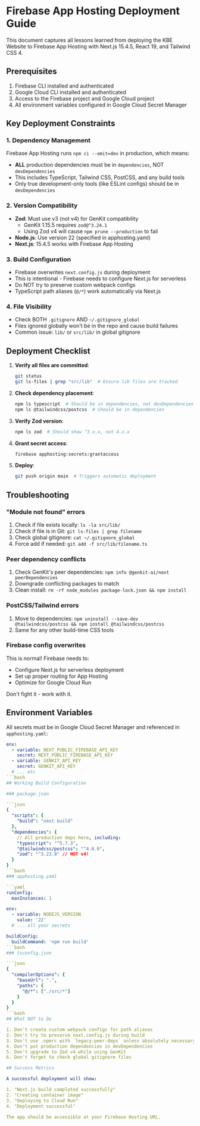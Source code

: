 # Firebase App Hosting Deployment Guide

This document captures all lessons learned from deploying the KBE Website to Firebase App Hosting with Next.js 15.4.5, React 19, and Tailwind CSS 4.

## Prerequisites

1. Firebase CLI installed and authenticated
2. Google Cloud CLI installed and authenticated
3. Access to the Firebase project and Google Cloud project
4. All environment variables configured in Google Cloud Secret Manager

## Key Deployment Constraints

### 1. Dependency Management

Firebase App Hosting runs `npm ci --omit=dev` in production, which means:

- **ALL** production dependencies must be in `dependencies`, NOT `devDependencies`
- This includes TypeScript, Tailwind CSS, PostCSS, and any build tools
- Only true development-only tools (like ESLint configs) should be in `devDependencies`

### 2. Version Compatibility

- **Zod**: Must use v3 (not v4) for GenKit compatibility
  - GenKit 1.15.5 requires `zod@^3.24.1`
  - Using Zod v4 will cause `npm prune --production` to fail
- **Node.js**: Use version 22 (specified in apphosting.yaml)
- **Next.js**: 15.4.5 works with Firebase App Hosting

### 3. Build Configuration

- Firebase overwrites `next.config.js` during deployment
- This is intentional - Firebase needs to configure Next.js for serverless
- Do NOT try to preserve custom webpack configs
- TypeScript path aliases (`@/*`) work automatically via Next.js

### 4. File Visibility

- Check BOTH `.gitignore` AND `~/.gitignore_global`
- Files ignored globally won't be in the repo and cause build failures
- Common issue: `lib/` or `src/lib/` in global gitignore

## Deployment Checklist

1. **Verify all files are committed**:

   ```bash
   git status
   git ls-files | grep "src/lib"  # Ensure lib files are tracked
   ```

2. **Check dependency placement**:

   ```bash
   npm ls typescript  # Should be in dependencies, not devDependencies
   npm ls @tailwindcss/postcss  # Should be in dependencies
   ```

3. **Verify Zod version**:

   ```bash
   npm ls zod  # Should show ^3.x.x, not 4.x.x
   ```

4. **Grant secret access**:

   ```bash
   firebase apphosting:secrets:grantaccess
   ```

5. **Deploy**:
   ```bash
   git push origin main  # Triggers automatic deployment
   ```

## Troubleshooting

### "Module not found" errors

1. Check if file exists locally: `ls -la src/lib/`
2. Check if file is in Git: `git ls-files | grep filename`
3. Check global gitignore: `cat ~/.gitignore_global`
4. Force add if needed: `git add -f src/lib/filename.ts`

### Peer dependency conflicts

1. Check GenKit's peer dependencies: `npm info @genkit-ai/next peerDependencies`
2. Downgrade conflicting packages to match
3. Clean install: `rm -rf node_modules package-lock.json && npm install`

### PostCSS/Tailwind errors

1. Move to dependencies: `npm uninstall --save-dev @tailwindcss/postcss && npm install @tailwindcss/postcss`
2. Same for any other build-time CSS tools

### Firebase config overwrites

This is normal! Firebase needs to:

- Configure Next.js for serverless deployment
- Set up proper routing for App Hosting
- Optimize for Google Cloud Run

Don't fight it - work with it.

## Environment Variables

All secrets must be in Google Cloud Secret Manager and referenced in `apphosting.yaml`:

```yaml
env:
  - variable: NEXT_PUBLIC_FIREBASE_API_KEY
    secret: NEXT_PUBLIC_FIREBASE_API_KEY
  - variable: GENKIT_API_KEY
    secret: GENKIT_API_KEY
  # ... etc
```bash
## Working Build Configuration

### package.json

```json
{
  "scripts": {
    "build": "next build"
  },
  "dependencies": {
    // All production deps here, including:
    "typescript": "^5.7.3",
    "@tailwindcss/postcss": "^4.0.0",
    "zod": "^3.23.8" // NOT v4!
  }
}
```bash
### apphosting.yaml

```yaml
runConfig:
  maxInstances: 1

env:
  - variable: NODEJS_VERSION
    value: '22'
  # ... all your secrets

buildConfig:
  buildCommand: 'npm run build'
```bash
### tsconfig.json

```json
{
  "compilerOptions": {
    "baseUrl": ".",
    "paths": {
      "@/*": ["./src/*"]
    }
  }
}
```bash
## What NOT to Do

1. Don't create custom webpack configs for path aliases
2. Don't try to preserve next.config.js during build
3. Don't use .npmrc with `legacy-peer-deps` unless absolutely necessary
4. Don't put production dependencies in devDependencies
5. Don't upgrade to Zod v4 while using GenKit
6. Don't forget to check global gitignore files

## Success Metrics

A successful deployment will show:

1. "Next.js build completed successfully"
2. "Creating container image"
3. "Deploying to Cloud Run"
4. "Deployment successful"

The app should be accessible at your Firebase Hosting URL.
